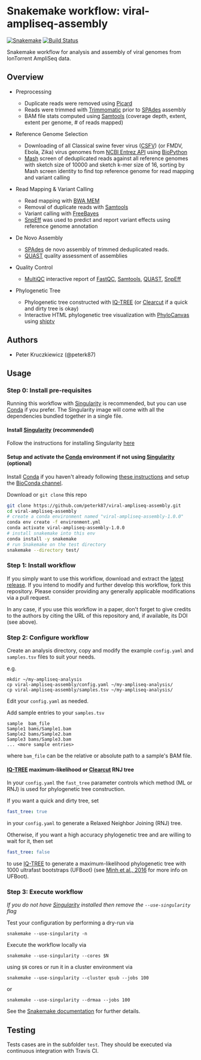 # Snakemake workflow: viral-ampliseq-assembly

[![Snakemake](https://img.shields.io/badge/snakemake-≥5.2.0-brightgreen.svg)](https://snakemake.bitbucket.io)
[![Build Status](https://travis-ci.org/peterk87/viral-ampliseq-assembly.svg?branch=master)](https://travis-ci.com/peterk87/viral-ampliseq-assembly)

Snakemake workflow for analysis and assembly of viral genomes from IonTorrent AmpliSeq data.

## Overview

- Preprocessing

    - Duplicate reads were removed using [Picard][]
    - Reads were trimmed with [Trimmomatic][] prior to [SPAdes][] assembly
    - BAM file stats computed using [Samtools][] (coverage depth, extent, extent per genome, # of reads mapped)

- Reference Genome Selection

    - Downloading of all Classical swine fever virus ([CSFV][]) (or FMDV, Ebola, Zika) virus genomes from [NCBI Entrez API][] using [BioPython][]
    - [Mash][] screen of deduplicated reads against all reference genomes with sketch size of 10000 and sketch k-mer size of 16, sorting by Mash screen identity to find top reference genome for read mapping and variant calling

- Read Mapping & Variant Calling

    - Read mapping with [BWA MEM][]
    - Removal of duplicate reads with [Samtools][]
    - Variant calling with [FreeBayes][]
    - [SnpEff][] was used to predict and report variant effects using reference genome annotation

- De Novo Assembly
    - [SPAdes][] de novo assembly of trimmed deduplicated reads.
    - [QUAST][] quality assessment of assemblies

- Quality Control

    - [MultiQC][] interactive report of [FastQC][], [Samtools][], [QUAST][], [SnpEff][]

- Phylogenetic Tree

    - Phylogenetic tree constructed with [IQ-TREE][] (or [Clearcut][] if a quick and dirty tree is okay)
    - Interactive HTML phylogenetic tree visualization with [PhyloCanvas][] using [shiptv][]


## Authors

* Peter Kruczkiewicz (@peterk87)

## Usage

### Step 0: Install pre-requisites

Running this workflow with [Singularity][] is recommended, but you can use [Conda][] if you prefer. The Singularity image will come with all the dependencies bundled together in a single file. 

#### Install [Singularity][] (recommended)

Follow the instructions for installing Singularity [here](https://sylabs.io/guides/3.3/user-guide/quick_start.html#quick-start)

#### Setup and activate the [Conda] environment if not using [Singularity][] (optional)

Install [Conda] if you haven't already following [these instructions](https://conda.io/en/latest/miniconda.html) and setup the [BioConda channel](https://bioconda.github.io/user/install.html#set-up-channels).

Download or `git clone` this repo

```bash
git clone https://github.com/peterk87/viral-ampliseq-assembly.git
cd viral-ampliseq-assembly
# create a conda environment named "viral-ampliseq-assembly-1.0.0"
conda env create -f environment.yml
conda activate viral-ampliseq-assembly-1.0.0
# install snakemake into this env
conda install -y snakemake
# run Snakemake on the test directory
snakemake --directory test/
```

### Step 1: Install workflow

If you simply want to use this workflow, download and extract the [latest release](https://github.com/peterk87/viral-ampliseq-assembly/releases).
If you intend to modify and further develop this workflow, fork this repository. Please consider providing any generally applicable modifications via a pull request.

In any case, if you use this workflow in a paper, don't forget to give credits to the authors by citing the URL of this repository and, if available, its DOI (see above).


### Step 2: Configure workflow

Create an analysis directory, copy and modify the example `config.yaml` and `samples.tsv` files to suit your needs. 

e.g.

```
mkdir ~/my-ampliseq-analysis
cp viral-ampliseq-assembly/config.yaml ~/my-ampliseq-analysis/
cp viral-ampliseq-assembly/samples.tsv ~/my-ampliseq-analysis/
```

Edit your `config.yaml` as needed.

Add sample entries to your `samples.tsv`

```
sample  bam_file
Sample1 bams/Sample1.bam
Sample2 bams/Sample2.bam
Sample3 bams/Sample3.bam
... <more sample entries>
```
where `bam_file` can be the relative or absolute path to a sample's BAM file.


#### [IQ-TREE] maximum-likelihood or [Clearcut] RNJ tree

In your `config.yaml` the `fast_tree` parameter controls which method (ML or RNJ) is used for phylogenetic tree construction.

If you want a quick and dirty tree, set

```yaml
fast_tree: true
```

in your `config.yaml` to generate a Relaxed Neighbor Joining (RNJ) tree.

Otherwise, if you want a high accuracy phylogenetic tree and are willing to wait for it, then set

```yaml
fast_tree: false
```

to use [IQ-TREE] to generate a maximum-likelihood phylogenetic tree with 1000 ultrafast bootstraps (UFBoot) (see [Minh et al., 2016](http://dx.doi.org/10.1093/molbev/mst024) for more info on UFBoot).

### Step 3: Execute workflow

*If you do not have [Singularity] installed then remove the `--use-singularity` flag*

Test your configuration by performing a dry-run via

    snakemake --use-singularity -n

Execute the workflow locally via

    snakemake --use-singularity --cores $N

using `$N` cores or run it in a cluster environment via

    snakemake --use-singularity --cluster qsub --jobs 100

or

    snakemake --use-singularity --drmaa --jobs 100

See the [Snakemake documentation](https://snakemake.readthedocs.io) for further details.

## Testing

Tests cases are in the subfolder `test`. They should be executed via continuous integration with Travis CI.


[BioPython]: https://biopython.org/
[BWA MEM]: https://github.com/lh3/bwa
[Clearcut]: http://bioinformatics.hungry.com/clearcut/
[Conda]: https://conda.io/en/latest/
[CSFV]: https://www.ncbi.nlm.nih.gov/Taxonomy/Browser/wwwtax.cgi?id=11096
[FastQC]: https://www.bioinformatics.babraham.ac.uk/projects/fastqc/
[FreeBayes]: https://github.com/ekg/freebayes
[IQ-TREE]: http://www.iqtree.org/
[Mash]: https://mash.readthedocs.io/en/latest/
[MultiQC]: https://multiqc.info/
[NCBI Entrez API]: https://www.ncbi.nlm.nih.gov/books/NBK25501/
[PhyloCanvas]: http://phylocanvas.org/
[Picard]: https://broadinstitute.github.io/picard/
[QUAST]: http://quast.sourceforge.net/quast.html
[Samtools]: https://samtools.github.io/
[shiptv]: https://github.com/peterk87/shiptv
[Singularity]: https://sylabs.io/docs/
[SnpEff]: http://snpeff.sourceforge.net/SnpEff.html
[SPAdes]: http://cab.spbu.ru/software/spades/
[Trimmomatic]: http://www.usadellab.org/cms/?page=trimmomatic
